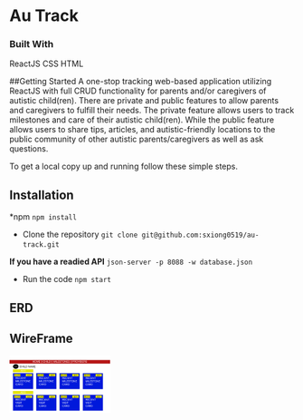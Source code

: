 # Au Track

### Built With 
ReactJS
CSS
HTML

##Getting Started
A one-stop tracking web-based application utilizing ReactJS with full CRUD functionality for parents and/or caregivers of autistic child(ren). There are private and public features to allow parents and caregivers to fulfill their needs. The private feature allows users to track milestones and care of their autistic child(ren). While the public feature allows users to share tips, articles, and autistic-friendly locations to the public community of other autistic parents/caregivers as well as ask questions. 

To get a local copy up and running follow these simple steps.

## Installation
*npm 
`npm install`

* Clone the repository 
`git clone git@github.com:sxiong0519/au-track.git`

**If you have a readied API**
`json-server -p 8088 -w database.json`

* Run the code
`npm start`

## ERD

## WireFrame
<img src= "Images/ChildDetail.png" height="100" width="auto" />
